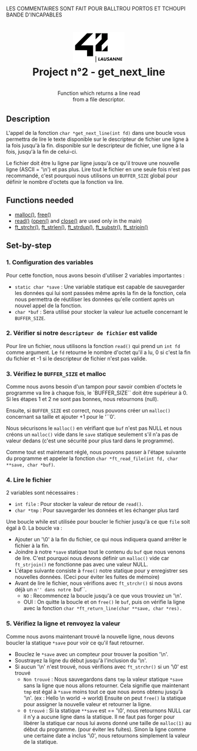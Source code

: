 LES COMMENTAIRES SONT FAIT POUR BALLTROU PORTOS ET TCHOUPI BANDE D'INCAPABLES

<h1 align="center">
    <img alt="42Lausanne" title="42Lausanne" src="https://github.com/MarJC5/42/blob/main/42_logo.svg" width="140"> </br>
    Project n°2 - get_next_line
    <h4 align="center" style="width: 50%; margin: 2rem auto; font-weight: normal;"> 
    Function which returns a line read from a file descriptor.
    </h4>
</h1>

## Description

L'appel de la fonction ``char *get_next_line(int fd)`` dans une boucle vous permettra de lire le texte disponible sur le descripteur de fichier une ligne à la fois jusqu'à la fin.
disponible sur le descripteur de fichier, une ligne à la fois, jusqu'à la fin de celui-ci.

Le fichier doit être lu ligne par ligne jusqu'à ce qu'il trouve une nouvelle ligne (ASCII = '\n') et pas plus. Lire tout le fichier en une seule fois n'est pas recommandé, c'est pourquoi nous utilisons un ``BUFFER_SIZE`` global pour définir le nombre d'octets que la fonction va lire.

## Functions needed
- [malloc()](https://man7.org/linux/man-pages/man3/malloc.3.html), [free()](https://man7.org/linux/man-pages/man1/free.1.html)
- [read()](https://man7.org/linux/man-pages/man2/read.2.html) ([open()](https://man7.org/linux/man-pages/man2/open.2.html) and [close()](https://man7.org/linux/man-pages/man2/close.2.html) are used only in the main)
- [ft_strchr()](https://github.com/MarJC5/Libft/blob/main/libft/ft_strchr.c), [ft_strlen()](https://github.com/MarJC5/Libft/blob/main/libft/ft_strlen.c), [ft_strdup()](https://github.com/MarJC5/Libft/blob/main/libft/ft_strdup.c), [ft_substr()](https://github.com/MarJC5/Libft/blob/main/libft/ft_substr.c), [ft_strjoin()](https://github.com/MarJC5/Libft/blob/main/libft/ft_strjoin.c)

## Set-by-step

### 1. Configuration des variables
Pour cette fonction, nous avons besoin d'utiliser 2 variables importantes :
- ``static char *save`` : Une variable statique est capable de sauvegarder les données qui lui sont passées même après la fin de la fonction, cela nous permettra de réutiliser les données qu'elle contient après un nouvel appel de la fonction.
- ``char *buf`` : Sera utilisé pour stocker la valeur lue actuelle concernant le ``BUFFER_SIZE``.

### 2. Vérifier si notre ``descripteur de fichier`` est valide
Pour lire un fichier, nous utilisons la fonction ``read()`` qui prend un ``int fd`` comme argument. Le ``fd`` retourne le nombre d'octet qu'il a lu, 0 si c'est la fin du fichier et -1 si le descripteur de fichier n'est pas valide.

### 3. Vérifiez le ``BUFFER_SIZE`` et malloc
Comme nous avons besoin d'un tampon pour savoir combien d'octets le programme va lire à chaque fois, le `BUFFER_SIZE`` doit être supérieur à 0. Si les étapes 1 et 2 ne sont pas bonnes, nous retournons (null).

Ensuite, si ``BUFFER_SIZE`` est correct, nous pouvons créer un ``malloc()`` concernant sa taille et ajouter +1 pour le '``0'.

Nous sécurisons le ``malloc()`` en vérifiant que ``buf`` n'est pas NULL et nous créons un ``malloc()`` vide dans le ``save`` statique seulement s'il n'a pas de valeur dedans (c'est une sécurité pour plus tard dans le programme).

Comme tout est maintenant réglé, nous pouvons passer à l'étape suivante du programme et appeler la fonction ``char *ft_read_file(int fd, char **save, char *buf)``.

### 4. Lire le fichier
2 variables sont nécessaires :
- ``int file`` : Pour stocker la valeur de retour de ``read()``.
- ``char *tmp`` : Pour sauvegarder les données et les échanger plus tard

Une boucle while est utilisée pour boucler le fichier jusqu'à ce que ``file`` soit égal à 0. La boucle va :
- Ajouter un '\0' à la fin du fichier, ce qui nous indiquera quand arrêter le fichier à la fin.
- Joindre à notre ``*save`` statique tout le contenu du ``buf`` que nous venons de lire. C'est pourquoi nous devons définir un ``malloc()`` vide car ``ft_strjoin()`` ne fonctionne pas avec une valeur NULL.
- L'étape suivante consiste à ``free()`` notre statique pour y enregistrer ses nouvelles données. (Ceci pour éviter les fuites de mémoire)
- Avant de lire le fichier, nous vérifions avec ``ft_strchr()`` si nous avons déjà un ``n'' dans notre ``buf``.
    - ``NO`` : Recommencez la boucle jusqu'à ce que vous trouviez un '\n'.
    - OUI : On quitte la boucle et on ``free()`` le ``buf``, puis on vérifie la ligne avec la fonction ``char *ft_return_line(char **save, char *res).``

### 5. Vérifiez la ligne et renvoyez la valeur
Comme nous avons maintenant trouvé la nouvelle ligne, nous devons boucler la statique ``*save`` pour voir ce qu'il faut retourner.
- Bouclez le ``*save`` avec un compteur pour trouver la position '\n'.
- Soustrayez la ligne du début jusqu'à l'inclusion du '\n'.
- Si aucun '\n' n'est trouvé, nous vérifions avec ``ft_strchr()`` si un '\0' est trouvé
    - ``Non trouvé`` : Nous sauvegardons dans ``tmp`` la valeur statique ``*save`` sans la ligne que nous allons retourner. Cela signifie que maintenant ``tmp`` est égal à ``*save`` moins tout ce que nous avons obtenu jusqu'à '\n'. (ex : Hello \n world -> world) Ensuite on peut ``free()`` la statique pour assigner la nouvelle valeur et retourner la ligne.
    - ``0 trouvé`` : Si la statique ``**save`` est == '\0', nous retournons NULL car il n'y a aucune ligne dans la statique. Il ne faut pas forger pour libérer la statique car nous lui avons donné une taille de ``malloc(1)`` au début du programme. (pour éviter les fuites). Sinon la ligne comme une certaine date a inclus '\0', nous retournons simplement la valeur de la statique.
